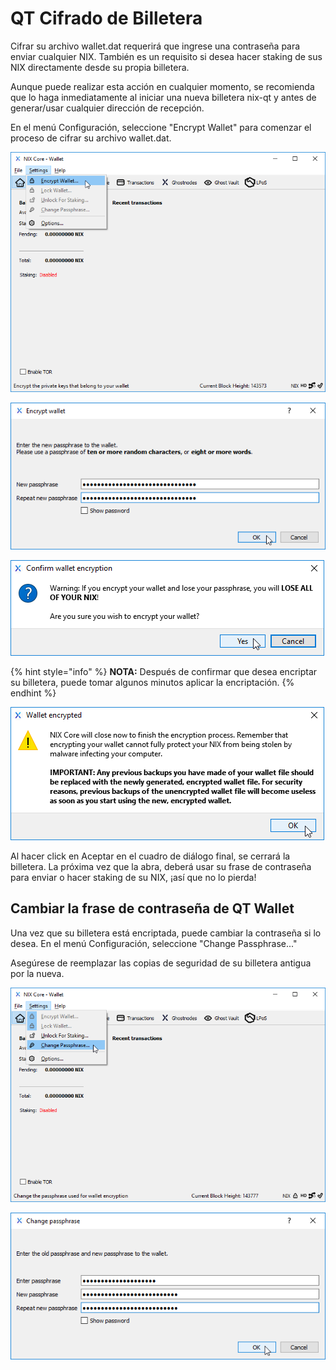 # QT Cifrado de Billetera

Cifrar su archivo wallet.dat requerirá que ingrese una contraseña para enviar cualquier NIX. También es un requisito si desea hacer staking de sus NIX directamente desde su propia billetera.

Aunque puede realizar esta acción en cualquier momento, se recomienda que lo haga inmediatamente al iniciar una nueva billetera nix-qt y antes de generar/usar cualquier dirección de recepción.

En el menú Configuración, seleccione "Encrypt Wallet" para comenzar el proceso de cifrar su archivo wallet.dat.

![Seleccione &quot;Encrypt Wallet&quot; en el men&#xFA; &#x201C;Settings&#x201D;.](../../.gitbook/assets/qt-encryptmenu.png)

![Elige una frase compleja.](../../.gitbook/assets/qt-encryptwindow.png)

![Confirme que desea cifrar su billetera.](../../.gitbook/assets/qt-confirmencryption.png)

{% hint style="info" %}
**NOTA:** Después de confirmar que desea encriptar su billetera, puede tomar algunos minutos aplicar la encriptación.
{% endhint %}

![](../../.gitbook/assets/qt-encrypteddialog.png)

Al hacer click en Aceptar en el cuadro de diálogo final, se cerrará la billetera. La próxima vez que la abra, deberá usar su frase de contraseña para enviar o hacer staking de su NIX, ¡así que no lo pierda!

## **Cambiar la frase de contraseña de QT Wallet**

Una vez que su billetera está encriptada, puede cambiar la contraseña si lo desea. En el menú Configuración, seleccione "Change Passphrase..."

Asegúrese de reemplazar las copias de seguridad de su billetera antigua por la nueva.

![Seleccione &quot;Change Passphrase...&quot; en el men&#xFA; &#x201C;Settings&#x201D;.](../../.gitbook/assets/qt-changepwmenu.png)

![zca su frase de contrase&#xF1;a actual y elija una nueva.](../../.gitbook/assets/qt-changepw.png)





